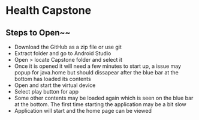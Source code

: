 # Health Capstone

## Steps to Open~~

- Download the GitHub as a zip file or use git
- Extract folder and go to Android Studio
- Open > locate Capstone folder and select it
- Once it is opened it will need a few minutes to start up, a issue may popup for java.home but should dissapear after the blue bar at the bottom has loaded its contents
- Open and start the virtual device
- Select play button for app
- Some other contents may be loaded again which is seen on the blue bar at the bottom. The first time starting the application may be a bit slow
- Application will start and the home page can be viewed
